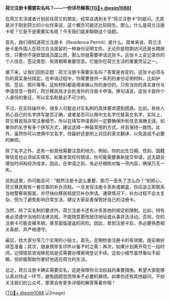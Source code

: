 **荷兰注册卡需要实名吗？——一份详尽解答[[TG💪+ @esim1088](https://t.me/s/esim1088)]**

在荷兰生活或者计划前往荷兰的朋友，经常会遇到关于“荷兰注册卡”的疑问。尤其是对于刚到荷兰的小伙伴来说，这个概念可能还比较陌生。那么，什么是荷兰注册卡呢？它是不是需要实名呢？今天我们就来聊聊这个话题。

首先，我们得知道荷兰注册卡（Residence Permit）是什么。简单来说，荷兰注册卡是外国人在荷兰合法居留的一种身份证明文件。无论你是短期访问还是长期居住，只要你不是欧盟成员国公民，那么你就需要申请这张卡。这张卡上会记录你的个人信息、签证类型、有效期等重要信息。它是你在荷兰生活的重要凭证之一。

接下来，让我们回到正题：荷兰注册卡需要实名吗？答案是肯定的。这张卡必须与你的真实身份绑定。在申请过程中，你需要提供一系列的身份证明材料，比如护照、签证、照片等等。这些材料都是用来确认你的身份的。只有当你的真实身份与申请信息一致时，荷兰移民局才会批准你的注册卡申请。换句话说，这张卡是你个人身份的象征，所以实名制是必不可少的。

不过，在实际操作中，很多人可能会对实名制的具体要求感到困惑。比如，有些人担心自己的名字拼写是否正确，或者是否可以用中文名字代替英文名字。实际上，荷兰移民局非常注重细节，所以在填写申请表时一定要确保所有信息准确无误。如果你的名字有多个拼写方式，建议选择一种最常用的方式，并且保持一致性。此外，虽然你可以使用中文名字，但最好还是附上对应的英文翻译，以免造成不必要的麻烦。

除了名字之外，还有一些其他需要注意的地方。例如，你的出生日期、性别、国籍等信息也必须如实填写。如果发现任何错误，你可能需要重新提交申请，这无疑会增加时间和经济成本。因此，在申请之前，务必仔细核对每一项内容，确保万无一失。

说到这里，你可能会问：“既然注册卡这么重要，那万一丢失了怎么办？”别担心，荷兰移民局有一套完善的补办流程。一旦发现注册卡丢失或被盗，你应该立即联系当地警察局报案，并尽快向移民局提交补办申请。通常情况下，补办过程不会太复杂，但为了避免影响日常生活，建议大家妥善保管好自己的注册卡。

当然，除了实名制的要求外，荷兰注册卡还有许多其他的规定和限制。比如，持有者必须遵守当地的法律法规，不能随意更改居住地址或从事非法活动。否则，你的注册卡可能会被吊销，甚至面临遣返的风险。因此，拿到注册卡后，务必要熟悉相关条款，并严格遵守。

最后，给大家分享几个实用的小贴士。首先，定期检查注册卡的有效期，提前做好续签准备；其次，随身携带复印件以备不时之需；再次，如果计划离开荷兰一段时间，记得提前咨询移民局是否需要办理离境登记手续。这些小细节虽然看似不起眼，但却能帮助你更好地适应荷兰的生活。

总之，荷兰注册卡确实需要实名，这是保障你合法权益的重要措施。希望大家能够认真对待这一环节，避免因疏忽而带来不必要的麻烦。如果你还有其他疑问，不妨关注我们的公众号，那里会有更多详细的解答等着你哦！

[[TG💪+ @esim1088](https://t.me/s/esim1088) ![Image](https://i.postimg.cc/4NQfJmqS/Snipaste-2025-05-13-00-14-12.png)]